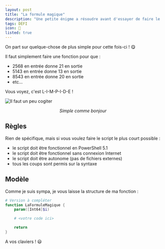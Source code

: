 ```yaml
---
layout: post
title: "La formule magique"
description: "Une petite énigme a résoudre avant d'essayer de faire le script le plus court possible pour la résoudre"
tags: DÉFI
icon: 🎩
listed: true
---
```


On part sur quelque-chose de plus simple pour cette fois-ci ! 😋

Il faut simplement faire une fonction pour que :

- 2568 en entrée donne 21 en sortie
- 5143 en entrée donne 13 en sortie
- 8543 en entrée donne 20 en sortie
- etc…

Vous voyez, c'est L-I-M-P-I-D-E !

![Il faut un peu cogiter](https://media.giphy.com/media/d3mlE7uhX8KFgEmY/giphy.gif)

<div style="text-align: center">
  <i>Simple comme bonjour</i>
</div>

## Règles

Rien de spécifique, mais si vous voulez faire le script le plus court possible :

- le script doit être fonctionnel en PowerShell 5.1
- le script doit être fonctionnel sans connexion Internet
- le script doit être autonome (pas de fichiers externes)
- tous les coups sont permis sur la syntaxe

## Modèle

Comme je suis sympa, je vous laisse la structure de ma fonction :

```powershell
# Version à compléter
function LaFormuleMagique {
    param([Int64]$i)

    # <votre code ici>

    return 
}
```

A vos claviers ! 😃